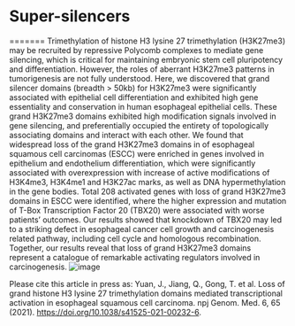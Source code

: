 # Super-silencers
=======
Trimethylation of histone H3 lysine 27 trimethylation (H3K27me3) may be recruited by repressive Polycomb complexes to mediate gene silencing, which is critical for maintaining embryonic stem cell pluripotency and differentiation. However, the roles of aberrant H3K27me3 patterns in tumorigenesis are not fully understood. Here, we discovered that grand silencer domains (breadth > 50kb) for H3K27me3 were significantly associated with epithelial cell differentiation and exhibited high gene essentiality and conservation in human esophageal epithelial cells. These grand H3K27me3 domains exhibited high modification signals involved in gene silencing, and preferentially occupied the entirety of topologically associating domains and interact with each other. We found that widespread loss of the grand H3K27me3 domains in of esophageal squamous cell carcinomas (ESCC) were enriched in genes involved in epithelium and endothelium differentiation, which were significantly associated with overexpression with increase of active modifications of H3K4me3, H3K4me1 and H3K27ac marks, as well as DNA hypermethylation in the gene bodies. Total 208 activated genes with loss of grand H3K27me3 domains in ESCC were identified, where the higher expression and mutation of T-Box Transcription Factor 20 (TBX20) were associated with worse patients’ outcomes. Our results showed that knockdown of TBX20 may led to a striking defect in esophageal cancer cell growth and carcinogenesis related pathway, including cell cycle and homologous recombination. Together, our results reveal that loss of grand H3K27me3 domains represent a catalogue of remarkable activating regulators involved in carcinogenesis.
![image](https://github.com/user-attachments/assets/866892fd-d2fe-4be6-ba2b-c5a87789b3c8)

Please cite this article in press as: Yuan, J., Jiang, Q., Gong, T. et al. Loss of grand histone H3 lysine 27 trimethylation domains mediated transcriptional activation in esophageal squamous cell carcinoma. npj Genom. Med. 6, 65 (2021). https://doi.org/10.1038/s41525-021-00232-6.
